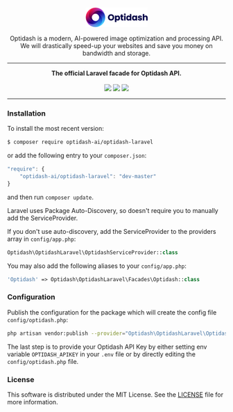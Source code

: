 <p align="center"><a href="https://optidash.ai"><img src="media/logotype.png" alt="Optidash" width="143" height="45"/></a></p>

<p align="center">
Optidash is a modern, AI-powered image optimization and processing API.<br>We will drastically speed-up your websites and save you money on bandwidth and storage.
</p>

---
<p align="center">
<strong>The official Laravel facade for Optidash API.</strong><br>
<br>
<img src="https://img.shields.io/github/issues-raw/optidash-ai/optidash-laravel?style=flat&color=success"/>
<img src="https://img.shields.io/packagist/l/optidash-ai/optidash-laravel?style=flat&color=success"/>
<img src="https://img.shields.io/twitter/follow/optidashAI?label=Follow%20Us&style=flat&color=success&logo=twitter"/>
</p>

---

### Installation

To install the most recent version:

```bash
$ composer require optidash-ai/optidash-laravel
```

or add the following entry to your `composer.json`:

```js
"require": {
    "optidash-ai/optidash-laravel": "dev-master"
}
```

and then run `composer update`.

Laravel uses Package Auto-Discovery, so doesn't require you to manually add the ServiceProvider.

If you don't use auto-discovery, add the ServiceProvider to the providers array in `config/app.php`:

```php
Optidash\OptidashLaravel\OptidashServiceProvider::class
```

You may also add the following aliases to your `config/app.php`:

```php
'Optidash' => Optidash\OptidashLaravel\Facades\Optidash::class
```

### Configuration

Publish the configuration for the package which will create the config file `config/optidash.php`:

```bash
php artisan vendor:publish --provider="Optidash\OptidashLaravel\OptidashServiceProvider"
```

The last step is to provide your Optidash API Key by either setting env variable `OPTIDASH_APIKEY` in your `.env` file or by directly editing the `config/optidash.php` file.

### License
This software is distributed under the MIT License. See the [LICENSE](LICENSE) file for more information.